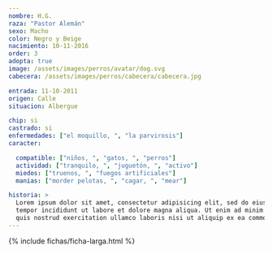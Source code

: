 ```yaml
---
nombre: H.G.
raza: "Pastor Alemán"
sexo: Macho
color: Negro y Beige
nacimiento: 10-11-2016
order: 3
adopta: true
image: /assets/images/perros/avatar/dog.svg
cabecera: /assets/images/perros/cabecera/cabecera.jpg

entrada: 11-10-2011
origen: Calle
situacion: Albergue

chip: si
castrado: si
enfermedades: ["el moquillo, ", "la parvirosis"]
caracter:

  compatible: ["niños, ", "gatos, ", "perros"]
  actividad: ["tranquilo, ", "juguetón, ", "activo"]
  miedos: ["truenos, ", "fuegos artificiales"]
  manias: ["morder pelotas, ", "cagar, ", "mear"]

historia: >
  Lorem ipsum dolor sit amet, consectetur adipisicing elit, sed do eiusmod
  tempor incididunt ut labore et dolore magna aliqua. Ut enim ad minim veniam,
  quis nostrud exercitation ullamco laboris nisi ut aliquip ex ea commodo consequat.
---
```


{% include fichas/ficha-larga.html %}
